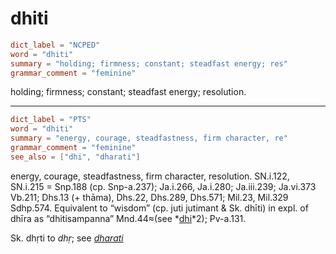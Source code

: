 # dhiti

``` toml
dict_label = "NCPED"
word = "dhiti"
summary = "holding; firmness; constant; steadfast energy; res"
grammar_comment = "feminine"
```

holding; firmness; constant; steadfast energy; resolution.

--------------------

``` toml
dict_label = "PTS"
word = "dhiti"
summary = "energy, courage, steadfastness, firm character, re"
grammar_comment = "feminine"
see_also = ["dhi", "dharati"]
```

energy, courage, steadfastness, firm character, resolution. SN.i.122, SN.i.215 = Snp.188 (cp. Snp\-a.237); Ja.i.266, Ja.i.280; Ja.iii.239; Ja.vi.373 Vb.211; Dhs.13 (\+ thāma), Dhs.22, Dhs.289, Dhs.571; Mil.23, Mil.329 Sdhp.574. Equivalent to “wisdom” (cp. juti jutimant & Sk. dhīti) in expl. of dhīra as “dhitisampanna” Mnd.44≈(see *[dhi](dhi.md)*2); Pv\-a.131.

Sk. dhṛti to *dhṛ*; see *[dharati](dharati.md)*

